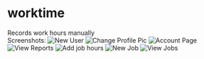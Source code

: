 # worktime
Records work hours manually  
Screenshots: 
![New User](http://i.imgur.com/QDqxqe6.png)
![Change Profile Pic](http://i.imgur.com/kzs4Lyk.png)
![Account Page](http://i.imgur.com/SxqWjAt.png)
![View Reports](http://i.imgur.com/oLvpxgP.png)
![Add job hours](http://i.imgur.com/4eNrIT7.png)
![New Job](http://i.imgur.com/R9eXpCr.png)
![View Jobs](http://i.imgur.com/MDx5Ewb.png)
